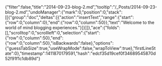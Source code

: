 {"filter":false,"title":"2014-09-23-blog-2.md","tooltip":"/_Posts/2014-09-23-blog-2.md","undoManager":{"mark":0,"position":0,"stack":[[{"group":"doc","deltas":[{"action":"insertText","range":{"start":{"row":0,"column":0},"end":{"row":0,"column":50}},"text":"Welcome to the world of mind blogging experiences."}]}]]},"ace":{"folds":[],"scrolltop":0,"scrollleft":0,"selection":{"start":{"row":0,"column":50},"end":{"row":0,"column":50},"isBackwards":false},"options":{"guessTabSize":true,"useWrapMode":false,"wrapToView":true},"firstLineState":0},"timestamp":1411870179591,"hash":"edcf35d19cef0f34689545870d52f91f1c1db89d"}